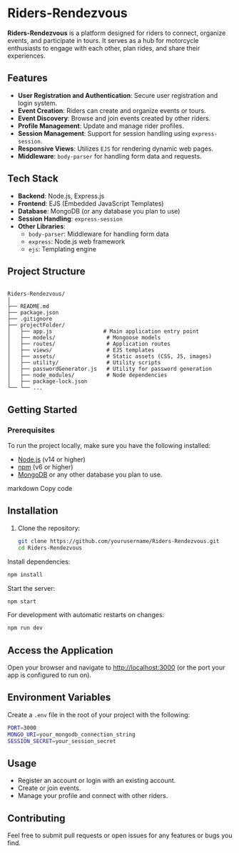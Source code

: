 # Riders-Rendezvous

**Riders-Rendezvous** is a platform designed for riders to connect, organize events, and participate in tours. It serves as a hub for motorcycle enthusiasts to engage with each other, plan rides, and share their experiences.

## Features

- **User Registration and Authentication**: Secure user registration and login system.
- **Event Creation**: Riders can create and organize events or tours.
- **Event Discovery**: Browse and join events created by other riders.
- **Profile Management**: Update and manage rider profiles.
- **Session Management**: Support for session handling using `express-session`.
- **Responsive Views**: Utilizes `EJS` for rendering dynamic web pages.
- **Middleware**: `body-parser` for handling form data and requests.

## Tech Stack

- **Backend**: Node.js, Express.js
- **Frontend**: EJS (Embedded JavaScript Templates)
- **Database**: MongoDB (or any database you plan to use)
- **Session Handling**: `express-session`
- **Other Libraries**:
  - `body-parser`: Middleware for handling form data
  - `express`: Node.js web framework
  - `ejs`: Templating engine

## Project Structure
```plaintext 

Riders-Rendezvous/
│
├── README.md
├── package.json
├── .gitignore
├── projectFolder/
│   ├── app.js                # Main application entry point
│   ├── models/                # Mongoose models
│   ├── routes/                # Application routes
│   ├── views/                 # EJS templates
│   ├── assets/                # Static assets (CSS, JS, images)
│   ├── utility/               # Utility scripts
│   ├── passwordGenerator.js   # Utility for password generation
│   ├── node_modules/          # Node dependencies
│   ├── package-lock.json
└── └── ...

```

## Getting Started

### Prerequisites

To run the project locally, make sure you have the following installed:

- [Node.js](https://nodejs.org/) (v14 or higher)
- [npm](https://www.npmjs.com/) (v6 or higher)
- [MongoDB](https://www.mongodb.com/) or any other database you plan to use.


markdown
Copy code
## Installation

1. Clone the repository:

   ```bash
   git clone https://github.com/yourusername/Riders-Rendezvous.git
   cd Riders-Rendezvous
   ```

Install dependencies:

```bash
npm install
```
Start the server:

```bash
npm start
```
For development with automatic restarts on changes:

```bash
npm run dev
```
## Access the Application

Open your browser and navigate to [http://localhost:3000](http://localhost:3000) (or the port your app is configured to run on).

## Environment Variables

Create a `.env` file in the root of your project with the following:

```bash
PORT=3000
MONGO_URI=your_mongodb_connection_string
SESSION_SECRET=your_session_secret
```


## Usage

- Register an account or login with an existing account.
- Create or join events.
- Manage your profile and connect with other riders.

## Contributing

Feel free to submit pull requests or open issues for any features or bugs you find.





